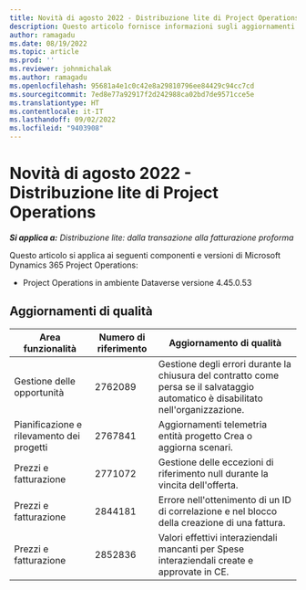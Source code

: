 ```yaml
---
title: Novità di agosto 2022 - Distribuzione lite di Project Operations
description: Questo articolo fornisce informazioni sugli aggiornamenti di qualità disponibili nella versione di agosto 2022 della distribuzione lite di Microsoft Dynamics 365 Project Operations.
author: ramagadu
ms.date: 08/19/2022
ms.topic: article
ms.prod: ''
ms.reviewer: johnmichalak
ms.author: ramagadu
ms.openlocfilehash: 95681a4e1c0c42e8a29810796ee84429c94cc7cd
ms.sourcegitcommit: 7ed8e77a92917f2d242988ca02bd7de9571cce5e
ms.translationtype: HT
ms.contentlocale: it-IT
ms.lasthandoff: 09/02/2022
ms.locfileid: "9403908"
---
```

# <a name="whats-new-august-2022---project-operations-lite-deployment"></a>Novità di agosto 2022 - Distribuzione lite di Project Operations

_**Si applica a:** Distribuzione lite: dalla transazione alla fatturazione proforma_

Questo articolo si applica ai seguenti componenti e versioni di Microsoft Dynamics 365 Project Operations:

- Project Operations in ambiente Dataverse versione 4.45.0.53

## <a name="quality-updates"></a>Aggiornamenti di qualità

| Area funzionalità | Numero di riferimento | Aggiornamento di qualità |
| --- | --- | --- |
| Gestione delle opportunità | 2762089 | Gestione degli errori durante la chiusura del contratto come persa se il salvataggio automatico è disabilitato nell'organizzazione.|
|Pianificazione e rilevamento dei progetti | 2767841 | Aggiornamenti telemetria entità progetto Crea o aggiorna scenari.|
|Prezzi e fatturazione | 2771072 | Gestione delle eccezioni di riferimento null durante la vincita dell'offerta.|
|Prezzi e fatturazione | 2844181 |Errore nell'ottenimento di un ID di correlazione e nel blocco della creazione di una fattura.|
|Prezzi e fatturazione | 2852836 | Valori effettivi interaziendali mancanti per Spese interaziendali create e approvate in CE.|
